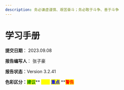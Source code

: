 ```yaml
---
description: 务必谦虚谨慎、艰苦奋斗；务必敢于斗争、善于斗争
---
```


# 学习手册

**提交日期**： 2023.09.08

**报告编写人**： 张子豪

**报告状态**：Version 3.2.41

**色彩区分：**<mark style="color:green;">**建议**</mark>** **<mark style="color:yellow;">**提醒**</mark>** **<mark style="color:blue;">**重点**</mark>** **<mark style="color:red;">**警告**</mark>

